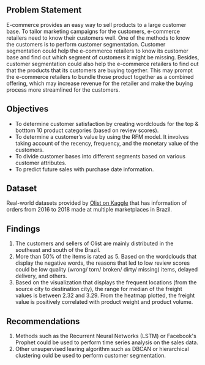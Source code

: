 ## Problem Statement
E-commerce provides an easy way to sell products to a large customer base. To tailor marketing campaigns for the customers, e-commerce retailers need to know their customers well. One of the methods to know the customers is to perform customer segmentation. Customer segmentation could help the e-commerce retailers to know its customer base and find out which segment of customers it might be missing. Besides, customer segmentation could also help the e-commerce retailers to find out that the products that its customers are buying together. This may prompt the e-commerce retailers to bundle those product together as a combined offering, which may increase revenue for the retailer and make the buying process more streamlined for the customers.

## Objectives
* To determine customer satisfaction by creating wordclouds for the top & botttom 10 product categories (based on review scores).
* To determine a customer’s value by using the RFM model. It involves taking account of the recency, frequency, and the monetary value of the customers.
* To divide customer bases into different segments based on various customer attributes.
* To predict future sales with purchase date information.

## Dataset
Real-world datasets provided by <a href='https://www.kaggle.com/datasets/olistbr/brazilian-ecommerce?datasetId=55151&sortBy=voteCount&searchQuery=rfm'>Olist on Kaggle</a> that has information of orders from 2016 to 2018 made at multiple marketplaces in Brazil.

## Findings
1. The customers and sellers of Olist are mainly distributed in the southeast and south of the Brazil.
2. More than 50% of the items is rated as 5. Based on the wordclouds that display the negative words, the reasons that led to low review scores could be low quality (wrong/ torn/ broken/ dirty/ missing) items, delayed delivery, and others.
3. Based on the visualization that displays the frequent locations (from the source city to destination city), the range for median of the freight values is between 2.32 and 3.29. From the heatmap plotted, the freight value is positively correlated with product weight and product volume.

## Recommendations
1.  Methods such as the Recurrent Neural Networks (LSTM) or Facebook's Prophet could be used to perform time series analysis on the sales data.
2.  Other unsupervised learing algorithm such as DBCAN or hierarchical clustering ould be used to perform customer segmentation.
